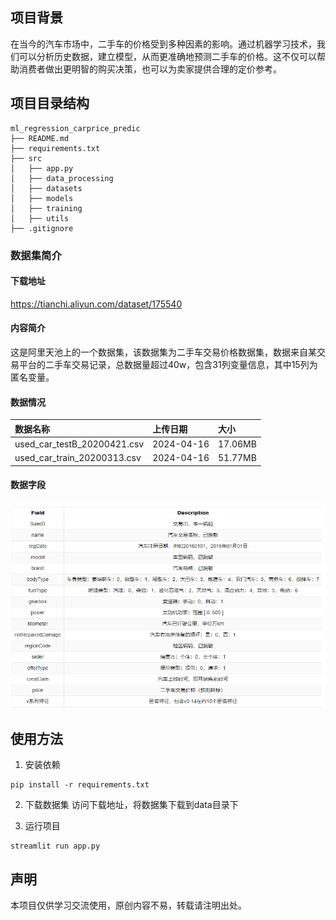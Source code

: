 ## 项目背景
在当今的汽车市场中，二手车的价格受到多种因素的影响。通过机器学习技术，我们可以分析历史数据，建立模型，从而更准确地预测二手车的价格。这不仅可以帮助消费者做出更明智的购买决策，也可以为卖家提供合理的定价参考。

## 项目目录结构
```
ml_regression_carprice_predic
├── README.md
├── requirements.txt
├── src
│   ├── app.py
│   ├── data_processing
│   ├── datasets
│   ├── models
│   ├── training
│   ├── utils
├── .gitignore
```

### 数据集简介
#### 下载地址
https://tianchi.aliyun.com/dataset/175540

#### 内容简介
这是阿里天池上的一个数据集，该数据集为二手车交易价格数据集，数据来自某交易平台的二手车交易记录，总数据量超过40w，包含31列变量信息，其中15列为匿名变量。

#### 数据情况

| 数据名称| 上传日期 | 大小  |
|:--------------------------|:------------|:---------|
| used_car_testB_20200421.csv | 2024-04-16 | 17.06MB |
| used_car_train_20200313.csv | 2024-04-16 | 51.77MB |

#### 数据字段
![](doc/数据集截图.png)


## 使用方法
1. 安装依赖
```
pip install -r requirements.txt
```

2. 下载数据集
访问下载地址，将数据集下载到data目录下

3. 运行项目
```
streamlit run app.py
```


## 声明
本项目仅供学习交流使用，原创内容不易，转载请注明出处。